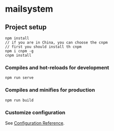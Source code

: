 # mailsystem

## Project setup
```
npm install
// if you are in China, you can choose the cnpm
// first you should install th cnpm
npm i cnpm -g
cnpm install 
```

### Compiles and hot-reloads for development
```
npm run serve
```

### Compiles and minifies for production
```
npm run build
```

### Customize configuration
See [Configuration Reference](https://cli.vuejs.org/config/).
